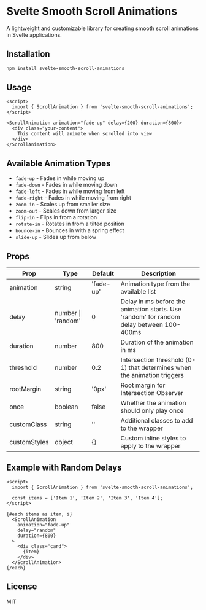 # Svelte Smooth Scroll Animations

A lightweight and customizable library for creating smooth scroll animations in Svelte applications.

## Installation

```bash
npm install svelte-smooth-scroll-animations
```

## Usage

```svelte
<script>
  import { ScrollAnimation } from 'svelte-smooth-scroll-animations';
</script>

<ScrollAnimation animation="fade-up" delay={200} duration={800}>
  <div class="your-content">
    This content will animate when scrolled into view
  </div>
</ScrollAnimation>
```

## Available Animation Types

- `fade-up` - Fades in while moving up
- `fade-down` - Fades in while moving down
- `fade-left` - Fades in while moving from left
- `fade-right` - Fades in while moving from right
- `zoom-in` - Scales up from smaller size
- `zoom-out` - Scales down from larger size
- `flip-in` - Flips in from a rotation
- `rotate-in` - Rotates in from a tilted position
- `bounce-in` - Bounces in with a spring effect
- `slide-up` - Slides up from below

## Props

| Prop | Type | Default | Description |
|------|------|---------|-------------|
| animation | string | 'fade-up' | Animation type from the available list |
| delay | number \| 'random' | 0 | Delay in ms before the animation starts. Use 'random' for random delay between 100-400ms |
| duration | number | 800 | Duration of the animation in ms |
| threshold | number | 0.2 | Intersection threshold (0-1) that determines when the animation triggers |
| rootMargin | string | '0px' | Root margin for Intersection Observer |
| once | boolean | false | Whether the animation should only play once |
| customClass | string | '' | Additional classes to add to the wrapper |
| customStyles | object | {} | Custom inline styles to apply to the wrapper |

## Example with Random Delays

```svelte
<script>
  import { ScrollAnimation } from 'svelte-smooth-scroll-animations';
  
  const items = ['Item 1', 'Item 2', 'Item 3', 'Item 4'];
</script>

{#each items as item, i}
  <ScrollAnimation 
    animation="fade-up" 
    delay="random"
    duration={800}
  >
    <div class="card">
      {item}
    </div>
  </ScrollAnimation>
{/each}
```

## License

MIT
